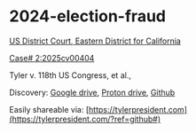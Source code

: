 # 2024-election-fraud

[US District Court, Eastern District for California](https://dockets.justia.com/docket/california/caedce/2:2025cv00404/459778)

[Case# 2:2025cv00404](https://dockets.justia.com/docket/california/caedce/2:2025cv00404/459778)

Tyler v. 118th US Congress, et al.,

Discovery: [Google drive](https://drive.google.com/drive/folders/1kjYtHdHLCRLP6bqbn5Vm8xbrzM5vCSLp?usp=drive_link), [Proton drive](https://drive.proton.me/urls/2CPAN7N7CW#7lYm2jlhZhZN), [Github](https://github.com/MTco/2024-election-fraud/)

Easily shareable via: [https://tylerpresident.com](https://tylerpresident.com/?ref=github#)
